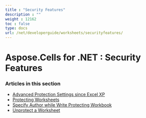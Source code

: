 ```yaml
---
title : "Security Features" 
description : "" 
weight : 12162 
toc : false
type: docs
url: /net/developerguide/worksheets/securityfeatures/
---
```


# Aspose.Cells for .NET : Security Features


### Articles in this section

*    [Advanced Protection Settings since Excel XP](https://docs2.aspose.com/cells/net/developerguide/worksheets/securityfeatures/advanced+protection+settings+since+excel+xp/)    
*    [Protecting Worksheets](https://docs2.aspose.com/cells/net/developerguide/worksheets/securityfeatures/protecting+worksheets/)    
*    [Specify Author while Write Protecting Workbook](https://docs2.aspose.com/cells/net/developerguide/worksheets/securityfeatures/specify+author+while+write+protecting+workbook/)    
*    [Unprotect a Worksheet](https://docs2.aspose.com/cells/net/developerguide/worksheets/securityfeatures/unprotect+a+worksheet/)    

           


